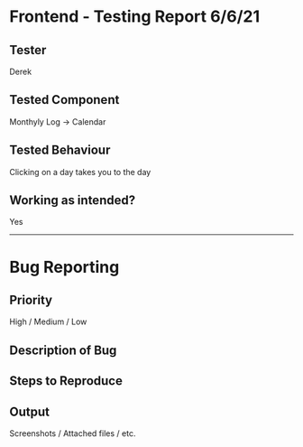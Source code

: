 # Frontend - Testing Report 6/6/21

## Tester
Derek

## Tested Component
Monthyly Log -> Calendar

## Tested Behaviour
Clicking on a day takes you to the day

## Working as intended?
Yes

<hr>

# Bug Reporting

## Priority
High / Medium / Low

## Description of Bug

## Steps to Reproduce

## Output 
Screenshots / Attached files / etc.